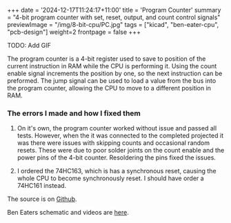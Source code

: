 +++
date = '2024-12-17T11:24:17+11:00'
title = 'Program Counter'
summary = "4-bit program counter with set, reset, output, and count control signals"
previewImage = "/img/8-bit-cpu/PC.jpg"
tags = ["kicad", "ben-eater-cpu", "pcb-design"]
weight=2
frontpage = false
+++

TODO: Add GIF

The program counter is a 4-bit register used to save to position of the current instruction in RAM while the CPU is performing it. Using the count enable signal increments the position by one, so the next instruction can be preformed. The jump signal can be used to load a value from the bus into the program counter, allowing the CPU to move to a different position in RAM.

### The errors I made and how I fixed them

1. On it's own, the program counter worked without issue and passed all tests. However, when the it was connected to the completed projected it was there were issues with skipping counts and occasional random resets. These were due to poor solder joints on the count enable and the power pins of the 4-bit counter. Resoldering the pins fixed the issues.

2. I ordered the 74HC163, which is has a synchronous reset, causing the whole CPU to become synchronously reset. I should have order a 74HC161 instead.

The source is on [Github](https://github.com/Robert-Riordan-UCD/8_Bit_CPU_PCB/tree/main/ProgramCounter).

Ben Eaters schematic and videos are [here](https://eater.net/8bit/pc).

